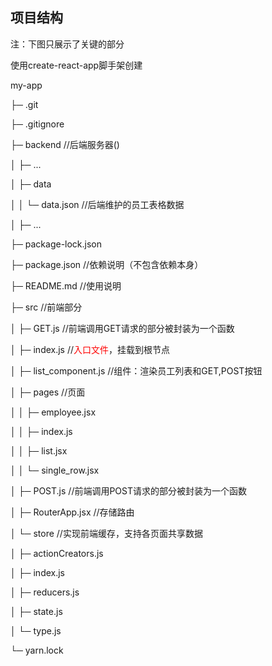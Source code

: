 ## 项目结构

注：下图只展示了关键的部分

使用create-react-app脚手架创建



my-app

├─ .git

├─ .gitignore

├─ backend  //后端服务器()

│ ├─ ...

│ ├─ data

│ │ └─ data.json	//后端维护的员工表格数据

│ ├─ ...

├─ package-lock.json 

├─ package.json	//依赖说明（不包含依赖本身）

├─ README.md	//使用说明

├─ src			//前端部分

│ ├─ GET.js	//前端调用GET请求的部分被封装为一个函数

│ ├─ index.js	//<font color='red'>入口文件</font>，挂载到根节点

│ ├─ list_component.js	//组件：渲染员工列表和GET,POST按钮

│ ├─ pages		//页面

│ │ ├─ employee.jsx	

│ │ ├─ index.js

│ │ ├─ list.jsx

│ │ └─ single_row.jsx

│ ├─ POST.js		//前端调用POST请求的部分被封装为一个函数

│ ├─ RouterApp.jsx	//存储路由

│ └─ store		//实现前端缓存，支持各页面共享数据

│   ├─ actionCreators.js

│   ├─ index.js

│   ├─ reducers.js

│   ├─ state.js

│   └─ type.js

└─ yarn.lock